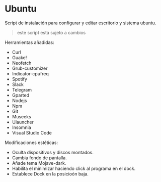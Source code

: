 # Ubuntu

Script de instalación para configurar y editar escritorio y sistema ubuntu.

>este script está sujeto a cambios

Herramientas añadidas:

- Curl
- Guake!
- Neofetch
- Grub-customizer
- Indicator-cpufreq 
- Spotify
- Slack
- Telegram
- Gparted
- Nodejs
- Npm
- Git
- Museeks
- Ulauncher
- Insomnia
- Visual Studio Code


Modificaciones estéticas:

- Oculta dispositivos y discos montados.
- Cambia fondo de pantalla.
- Añade tema Mojave-dark.
- Habilita el minimizar haciendo click al programa en el dock.
- Establece Dock en la posicioón baja.
